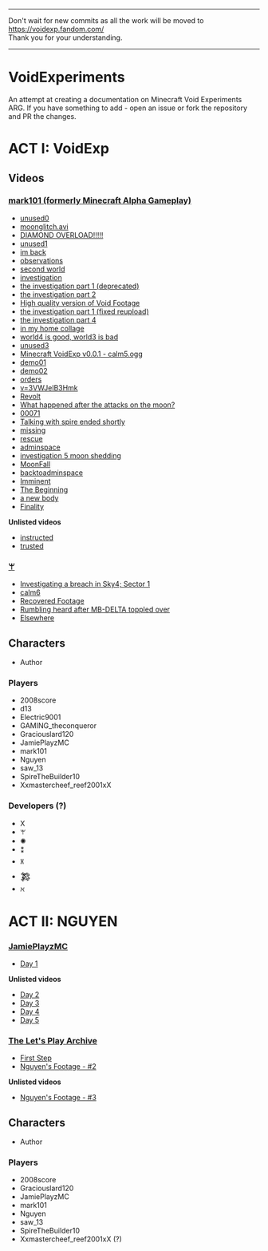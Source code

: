 -----

Don't wait for new commits as all the work will be moved to https://voidexp.fandom.com/  
Thank you for your understanding.

-----


# VoidExperiments
An attempt at creating a documentation on Minecraft Void Experiments ARG. If you have something to add - open an issue or fork the repository and PR the changes.

# ACT I: VoidExp

## Videos
### [mark101 (formerly Minecraft Alpha Gameplay)](https://www.youtube.com/channel/UCFi2lnblEc4CBxGMQAWyMHg)
- [unused0](/videos/mark101/unused0.md)
- [moonglitch.avi](/videos/mark101/moonglitch.avi.md)
- [DIAMOND OVERLOAD!!!!!](/videos/mark101/DIAMOND%20OVERLOAD%21%21%21%21%21.md)
- [unused1](/videos/mark101/unused1.md)
- [im back](https://www.youtube.com/watch?v=N0650l9VJMk)
- [observations](https://www.youtube.com/watch?v=W0DuJINV_D4)
- [second world](https://www.youtube.com/watch?v=u0FUjHYMgPs)
- [investigation](https://www.youtube.com/watch?v=ra-Zl_pY33U)
- [the investigation part 1 (deprecated)](https://www.youtube.com/watch?v=8Inw7hkm-bo)
- [the investigation part 2](https://www.youtube.com/watch?v=AHAlV0-xEiw)
- [High quality version of Void Footage](https://www.youtube.com/watch?v=Bo-jUeRgmos)
- [the investigation part 1 (fixed reupload)](https://www.youtube.com/watch?v=MSoWg6q7G2s)
- [the investigation part 4](https://www.youtube.com/watch?v=lECU27EK55s)
- [in my home collage](https://www.youtube.com/watch?v=b7x-CxrTON4)
- [world4 is good, world3 is bad](https://www.youtube.com/watch?v=eNHX9MDe_7c)
- [unused3](https://www.youtube.com/watch?v=EUW9yr5bhFA)
- [Minecraft VoidExp v0.0.1 - calm5.ogg](https://www.youtube.com/watch?v=Jaud2scIHis)
- [demo01](https://www.youtube.com/watch?v=5sCoxR7bhF8)
- [demo02](https://www.youtube.com/watch?v=EDK2Yffp88Y)
- [orders](https://www.youtube.com/watch?v=FzdbfjoUkTI)
- [v=3VWJelB3Hmk](https://www.youtube.com/watch?v=3PzPaDZdR3Q)
- [Revolt](https://www.youtube.com/watch?v=q8dKxF9LbzY)
- [What happened after the attacks on the moon?](https://www.youtube.com/watch?v=1REDLxJ7fEk)
- [00071](https://www.youtube.com/watch?v=x1pqizMhNCQ)
- [Talking with spire ended shortly](https://www.youtube.com/watch?v=hOFYw19GK4I)
- [missing](https://www.youtube.com/watch?v=yG5Lajiaszk)
- [rescue](https://www.youtube.com/watch?v=ZJTKsdal6BI)
- [adminspace](https://www.youtube.com/watch?v=hi55DK32Yog)
- [investigation 5 moon shedding](https://www.youtube.com/watch?v=3WJ1RmiQ0k4)
- [MoonFall](https://www.youtube.com/watch?v=eRSlWcr4W9U)
- [backtoadminspace](https://www.youtube.com/watch?v=I-Jz73ueiK4)
- [Imminent](https://www.youtube.com/watch?v=wutoritOQB4)
- [The Beginning](https://www.youtube.com/watch?v=qXzeXDReFMU)
- [a new body](https://www.youtube.com/watch?v=hqkE0p8p6Qk)
- [Finality](https://www.youtube.com/watch?v=QxSMfz8tVAA)  

**Unlisted videos**  
- [instructed](https://www.youtube.com/watch?v=EtDNxRBENNo)
- [trusted](https://www.youtube.com/watch?v=ugSuscZ5RVQ)  

### [ꕚ](https://www.youtube.com/channel/UCEVqNWUAqVrcj4myVvvi_dg)
- [Investigating a breach in Sky4; Sector 1](https://www.youtube.com/watch?v=3VWJelB3Hmk)
- [calm6](https://www.youtube.com/watch?v=6zbGWGuNT64)
- [Recovered Footage](https://www.youtube.com/watch?v=z_0knCgy6W4)
- [Rumbling heard after MB-DELTA toppled over](https://www.youtube.com/watch?v=M7ZpQ2t1h9s)
- [Elsewhere](https://www.youtube.com/watch?v=gGr_h3YIRNc)  

## Characters
- Author
### Players
- 2008score
- d13
- Electric9001
- GAMING_theconqueror
- Graciouslard120
- JamiePlayzMC
- mark101
- Nguyen
- saw_13
- SpireTheBuilder10
- Xxmastercheef_reef2001xX
### Developers (?)
- X
- ꕚ
- ✺
- ⁑
- 🝏
- 𒄆
- ℵ

# ACT II: NGUYEN

### [JamiePlayzMC](https://www.youtube.com/channel/UCFVwYERqdSusoVuybQKiZ5w)
- [Day 1](https://www.youtube.com/watch?v=ykNiH6HBNWE)  

**Unlisted videos**
- [Day 2](https://www.youtube.com/watch?v=UTc3SS_8wcg)
- [Day 3](https://www.youtube.com/watch?v=u3w2-jQJosI)
- [Day 4](https://www.youtube.com/watch?v=hl2CmRXQZKc)
- [Day 5](https://www.youtube.com/watch?v=OZWGbYzxlto)

### [The Let's Play Archive](https://www.youtube.com/channel/UCx8EGJWWvSQA2p8GdgQoi6w)
- [First Step](https://www.youtube.com/watch?v=1QA53KnOPLw)
- [Nguyen's Footage - #2](https://www.youtube.com/watch?v=t8OzzpNSb0Y)

**Unlisted videos**
- [Nguyen's Footage - #3](https://www.youtube.com/watch?v=3OlO8m5u44k)

## Characters
- Author
### Players
- 2008score
- Graciouslard120
- JamiePlayzMC
- mark101
- Nguyen
- saw_13
- SpireTheBuilder10
- Xxmastercheef_reef2001xX (?)
